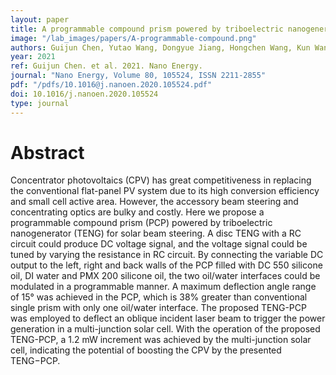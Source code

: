 ```yaml
---
layout: paper
title: A programmable compound prism powered by triboelectric nanogenerator for highly efficient solar beam steering
image: "/lab_images/papers/A-programmable-compound.png"
authors: Guijun Chen, Yutao Wang, Dongyue Jiang, Hongchen Wang, Kun Wang, Jie Tan, Mingyang Sun, Yongchen Song, Minyi Xu
year: 2021
ref: Guijun Chen. et al. 2021. Nano Energy.
journal: "Nano Energy, Volume 80, 105524, ISSN 2211-2855"
pdf: "/pdfs/10.1016@j.nanoen.2020.105524.pdf"
doi: 10.1016/j.nanoen.2020.105524
type: journal
---
```


# Abstract

Concentrator photovoltaics (CPV) has great competitiveness in replacing the conventional flat-panel PV system due to its high conversion efficiency and small cell active area. However, the accessory beam steering and concentrating optics are bulky and costly. Here we propose a programmable compound prism (PCP) powered by triboelectric nanogenerator (TENG) for solar beam steering. A disc TENG with a RC circuit could produce DC voltage signal, and the voltage signal could be tuned by varying the resistance in RC circuit. By connecting the variable DC output to the left, right and back walls of the PCP filled with DC 550 silicone oil, DI water and PMX 200 silicone oil, the two oil/water interfaces could be modulated in a programmable manner. A maximum deflection angle range of 15° was achieved in the PCP, which is 38% greater than conventional single prism with only one oil/water interface. The proposed TENG-PCP was employed to deflect an oblique incident laser beam to trigger the power generation in a multi-junction solar cell. With the operation of the proposed TENG-PCP, a 1.2 mW increment was achieved by the multi-junction solar cell, indicating the potential of boosting the CPV by the presented TENG−PCP.

